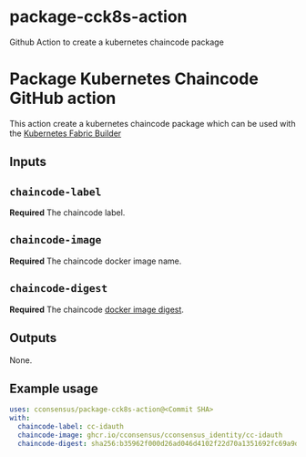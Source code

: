 # package-cck8s-action

Github Action to create a kubernetes chaincode package


# Package Kubernetes Chaincode GitHub action

This action create a kubernetes chaincode package which can be used with the [Kubernetes Fabric Builder](https://github.com/hyperledgendary/fabric-builder-k8s)

## Inputs

## `chaincode-label`

**Required** The chaincode label.

## `chaincode-image`

**Required** The chaincode docker image name.

## `chaincode-digest`

**Required** The chaincode [docker image digest](https://docs.docker.com/engine/reference/commandline/pull/#pull-an-image-by-digest-immutable-identifier).

## Outputs

None.

## Example usage

```yaml
uses: cconsensus/package-cck8s-action@<Commit SHA>
with:
  chaincode-label: cc-idauth
  chaincode-image: ghcr.io/cconsensus/cconsensus_identity/cc-idauth
  chaincode-digest: sha256:b35962f000d26ad046d4102f22d70a1351692fc69a9ddead89dfa13aefb942a7
```
